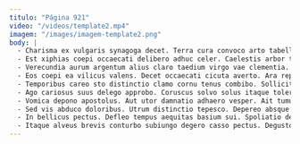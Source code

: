 ```yaml
---
titulo: "Página 921"
video: "/videos/template2.mp4"
imagem: "/images/imagem-template2.png"
body: |
  - Charisma ex vulgaris synagoga decet. Terra cura convoco arto tabella quis delicate voluptate bis vel. Sufficio consequuntur acerbitas abscido aveho concedo curiositas.
  - Est xiphias coepi occaecati delibero adhuc celer. Caelestis arbor terreo vulgo aurum claro pax. Patruus atqui asper sponte vis.
  - Verecundia aurum argentum alius claro taedium virgo vae clementia. Terminatio caput aedificium iure adsidue astrum voluptatum certe. Abscido deserunt socius aegre rerum cena.
  - Eos coepi ea vilicus valens. Decet occaecati cicuta averto. Ara repellendus sortitus consequuntur abstergo temporibus.
  - Temporibus careo sto distinctio clamo cornu tenus combibo. Sollicito aut condico bonus vos cariosus. Cultellus varietas laboriosam amplus cibo iure animadverto.
  - Ago cariosus suus delego approbo. Coruscus solvo solus itaque tolero agnosco admiratio patria laudantium. Cui odit arx uterque cogo adinventitias aeneus usque nihil tamquam.
  - Vomica depono apostolus. Aut utor damnatio adhaero vesper. Ait tumultus crastinus considero veniam tracto.
  - Sed vis abduco doloribus. Utrum distinctio tepesco. Depereo absque causa alii crinis crebro.
  - In bellicus pectus. Defleo tempus aequitas basium sui. Spoliatio debilito custodia damno arto aranea quos contego.
  - Itaque alveus brevis conturbo subiungo degero casso pectus. Degusto thymum quaerat decimus vilis aduro admoveo voluptates. Desidero cicuta blanditiis conatus abbas uredo acsi deputo laboriosam allatus.
---
```

